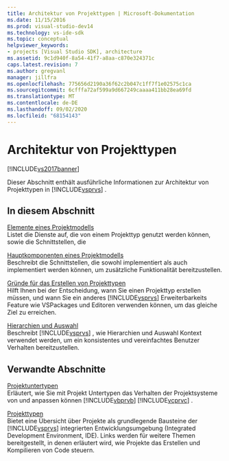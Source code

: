 ```yaml
---
title: Architektur von Projekttypen | Microsoft-Dokumentation
ms.date: 11/15/2016
ms.prod: visual-studio-dev14
ms.technology: vs-ide-sdk
ms.topic: conceptual
helpviewer_keywords:
- projects [Visual Studio SDK], architecture
ms.assetid: 9c1d940f-8a54-41f7-a8aa-c870e324371c
caps.latest.revision: 7
ms.author: gregvanl
manager: jillfra
ms.openlocfilehash: 775656d2190a36f62c2b047c1ff7f1e02575c1ca
ms.sourcegitcommit: 6cfffa72af599a9d667249caaaa411bb28ea69fd
ms.translationtype: MT
ms.contentlocale: de-DE
ms.lasthandoff: 09/02/2020
ms.locfileid: "68154143"
---
```

# <a name="project-types-architecture"></a>Architektur von Projekttypen
[!INCLUDE[vs2017banner](../../includes/vs2017banner.md)]

Dieser Abschnitt enthält ausführliche Informationen zur Architektur von Projekttypen in [!INCLUDE[vsprvs](../../includes/vsprvs-md.md)] .  
  
## <a name="in-this-section"></a>In diesem Abschnitt  
 [Elemente eines Projektmodells](../../extensibility/internals/elements-of-a-project-model.md)  
 Listet die Dienste auf, die von einem Projekttyp genutzt werden können, sowie die Schnittstellen, die  
  
 [Hauptkomponenten eines Projektmodells](../../extensibility/internals/project-model-core-components.md)  
 Beschreibt die Schnittstellen, die sowohl implementiert als auch implementiert werden können, um zusätzliche Funktionalität bereitzustellen.  
  
 [Gründe für das Erstellen von Projekttypen](../../extensibility/internals/when-to-create-project-types.md)  
 Hilft Ihnen bei der Entscheidung, wann Sie einen Projekttyp erstellen müssen, und wann Sie ein anderes [!INCLUDE[vsprvs](../../includes/vsprvs-md.md)] Erweiterbarkeits Feature wie VSPackages und Editoren verwenden können, um das gleiche Ziel zu erreichen.  
  
 [Hierarchien und Auswahl](../../extensibility/internals/hierarchies-and-selection.md)  
 Beschreibt [!INCLUDE[vsprvs](../../includes/vsprvs-md.md)] , wie Hierarchien und Auswahl Kontext verwendet werden, um ein konsistentes und vereinfachtes Benutzer Verhalten bereitzustellen.  
  
## <a name="related-sections"></a>Verwandte Abschnitte  
 [Projektuntertypen](../../extensibility/internals/project-subtypes.md)  
 Erläutert, wie Sie mit Projekt Untertypen das Verhalten der Projektsysteme von und anpassen können [!INCLUDE[vbprvb](../../includes/vbprvb-md.md)] [!INCLUDE[vcprvc](../../includes/vcprvc-md.md)] .  
  
 [Projekttypen](../../extensibility/internals/project-types.md)  
 Bietet eine Übersicht über Projekte als grundlegende Bausteine der [!INCLUDE[vsprvs](../../includes/vsprvs-md.md)] integrierten Entwicklungsumgebung (Integrated Development Environment, IDE). Links werden für weitere Themen bereitgestellt, in denen erläutert wird, wie Projekte das Erstellen und Kompilieren von Code steuern.
